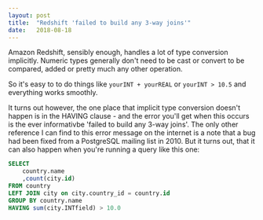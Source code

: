 ```yaml
---
layout: post
title:  "Redshift 'failed to build any 3-way joins'"
date:   2018-08-18
---
```


Amazon Redshift, sensibly enough, handles a lot of type conversion implicitly. Numeric types generally don't need to be cast or convert to be compared, added or pretty much any other operation.

So it's easy to to do things like `yourINT + yourREAL` or `yourINT > 10.5` and everything works smoothly.

It turns out however, the one place that implicit type conversion doesn't happen is in the HAVING clause - and the error you'll get when this occurs is the ever informativbe 'failed to build any 3-way joins'. The only other reference I can find to this error message on the internet is a note that a bug had been fixed from a PostgreSQL mailing list in 2010. But it turns out, that it can also happen when you're running a query like this one:

```sql
SELECT
	country.name
	,count(city.id)
FROM country
LEFT JOIN city on city.country_id = country.id
GROUP BY country.name
HAVING sum(city.INTfield) > 10.0
``` 
